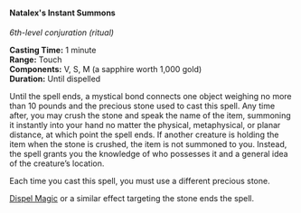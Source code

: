 #### Natalex's Instant Summons
<!-- previously "Instant Summons" -->
<!-- markdownlint-disable link-image-reference-definitions -->
[_metadata_:spell_name]:- "Natalex's Instant Summons"
[_metadata_:spell_original_name]:- "Instant Summons"
[_metadata_:spell_level]:- "6"
[_metadata_:spell_school]:- "conjuration"
[_metadata_:ritual]:- "true"
[_metadata_:casting_time_amount]:- "1"
[_metadata_:casting_time_unit]:- "minute"
[_metadata_:range]:- "Touch"
[_metadata_:target]:- "one object weighing no more than 10 pounds"
[_metadata_:components_verbal]:- "true"
[_metadata_:components_somatic]:- "true"
[_metadata_:components_material]:- "true"
[_metadata_:components_material_description]:- "a sapphire worth 1,000 gold"
[_metadata_:components_material_cost]:- "1,000 gp"
[_metadata_:duration]:- "Until dispelled"
[_metadata_:concentration]:- "false"
[_metadata_:compared_to_wotc_srd_5.1]:- "mechanics_different_wording_different"
[_metadata_:compared_to_a5e_srd]:- "mechanics_same_wording_different"
<!-- markdownlint-disable-next-line no-emphasis-as-heading -->
_6th-level conjuration (ritual)_

**Casting Time:** 1 minute \
**Range:** Touch \
**Components:** V, S, M (a sapphire worth 1,000 gold) \
**Duration:** Until dispelled

Until the spell ends, a mystical bond connects one object weighing no more than 10 pounds and the precious stone used to cast this spell.
Any time after, you may crush the stone and speak the name of the item, summoning it instantly into your hand no matter the physical, metaphysical, or planar distance, at which point the spell ends.
If another creature is holding the item when the stone is crushed, the item is not summoned to you.
Instead, the spell grants you the knowledge of who possesses it and a general idea of the creature’s location.

Each time you cast this spell, you must use a different precious stone.

[Dispel Magic](#Dispel_Magic_dispel_magic) or a similar effect targeting the stone ends the spell.
